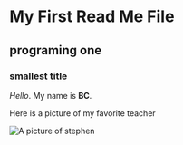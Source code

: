 # My First Read Me File
## programing one
### smallest title

*Hello*. My name is **BC**.

Here is a picture of my favorite teacher

![A picture of stephen](https://github.com/Polaris-7Z/First/assets/128313472/c6be0f27-cf53-407e-997f-7a1318ec4834)
